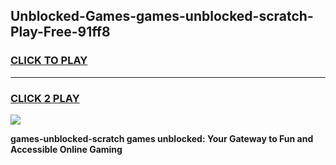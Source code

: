 
## Unblocked-Games-games-unblocked-scratch-Play-Free-91ff8
<h3>
<a href="https://premium76.site?title=games-unblocked-scratch&ref=15A">CLICK TO PLAY</a></h3>
<hr>

<h3>
<a href="https://premium76.site?title=games-unblocked-scratch&ref=15A">CLICK 2 PLAY</a>
  
</h3>

<a href="https://premium76.site?title=games-unblocked-scratch&ref=15A"><img src="https://clearcache.store/games.png"></a>


**games-unblocked-scratch games unblocked: Your Gateway to Fun and Accessible Online Gaming**
